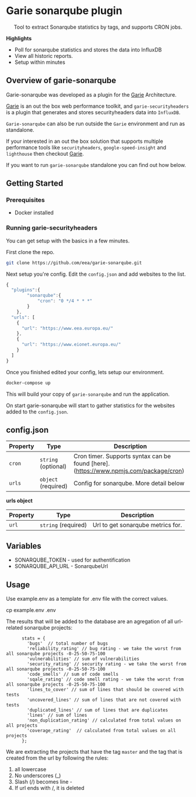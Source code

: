 # Garie sonarqube plugin

<p align="center">
  <p align="center">Tool to extract Sonarqube statistics by tags, and supports CRON jobs.<p>
</p>

**Highlights**

-   Poll for sonarqube statistics and stores the data into InfluxDB
-   View all historic reports.
-   Setup within minutes

## Overview of garie-sonarqube

Garie-sonarqube was developed as a plugin for the [Garie](https://github.com/boyney123/garie) Architecture.

[Garie](https://github.com/boyney123/garie) is an out the box web performance toolkit, and `garie-securityheaders` is a plugin that generates and stores securityheaders data into `InfluxDB`.

`Garie-sonarqube` can also be run outside the `Garie` environment and run as standalone.

If your interested in an out the box solution that supports multiple performance tools like `securityheaders`, `google-speed-insight` and `lighthouse` then checkout [Garie](https://github.com/boyney123/garie).

If you want to run `garie-sonarqube` standalone you can find out how below.

## Getting Started

### Prerequisites

-   Docker installed

### Running garie-securityheaders

You can get setup with the basics in a few minutes.

First clone the repo.

```sh
git clone https://github.com/eea/garie-sonarqube.git
```

Next setup you're config. Edit the `config.json` and add websites to the list.

```javascript
{
  "plugins":{
        "sonarqube":{
            "cron": "0 */4 * * *"
        }
    },
  "urls": [
    {
      "url": "https://www.eea.europa.eu/"
    },
    {
      "url": "https://www.eionet.europa.eu/"
    }
  ]
}
```

Once you finished edited your config, lets setup our environment.

```sh
docker-compose up
```

This will build your copy of `garie-sonarqube` and run the application.

On start garie-sonarqube will start to gather statistics for the websites added to the `config.json`.

## config.json

| Property | Type                | Description                                                                          |
| -------- | ------------------- | ------------------------------------------------------------------------------------ |
| `cron`   | `string` (optional) | Cron timer. Supports syntax can be found [here].(https://www.npmjs.com/package/cron) |
| `urls`   | `object` (required) | Config for sonarqube. More detail below                                              |

**urls object**

| Property | Type                | Description                         |
| -------- | ------------------- | ----------------------------------- |
| `url`    | `string` (required) | Url to get sonarqube metrics for.   |


## Variables

- SONARQUBE_TOKEN - used for authentification
- SONARQUBE_API_URL - SonarqubeUrl


## Usage

Use example.env as a template for .env file with the correct values.

cp example.env .env

The results that will be added to the database are an agregation of all url-related sonarqube projects:

```
      stats = {
        'bugs'  // total number of bugs
        'reliability_rating' // bug rating - we take the worst from all sonarqube projects -0-25-50-75-100
        'vulnerabilities' // sum of vulnerabilities
        'security_rating' // security rating - we take the worst from all sonarqube projects -0-25-50-75-100
        'code_smells' // sum of code smells
        'sqale_rating' // code smell rating - we take the worst from all sonarqube projects -0-25-50-75-100
        'lines_to_cover' // sum of lines that should be covered with tests
        'uncovered_lines' // sum of lines that are not covered with tests
        'duplicated_lines' // sum of lines that are duplicates
        'lines' // sum of lines 
        'non_duplication_rating' // calculated from total values on all projects
        'coverage_rating'  // calculated from total values on all projects
      };

```


We are extracting the projects that have the tag `master` and the tag that is created from the url by following the rules:
1. all lowercase
2. No underscores (_)
3. Slash (/) becomes line -
4. If url ends with /, it is deleted

